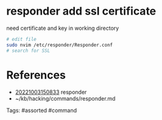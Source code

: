 # responder add ssl certificate
need certificate and key in working directory
```bash
# edit file
sudo nvim /etc/responder/Responder.conf
# search for SSL
```

# References
- [20221003150833](/zet/20221003150833/README.md) responder
- ~/kb/hacking/commands/responder.md

Tags:
    #assorted #command
